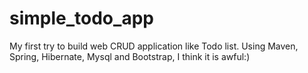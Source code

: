 # simple_todo_app
My first try to build web CRUD application like Todo list. Using Maven, Spring, Hibernate, Mysql and Bootstrap, I think it is awful:) 

